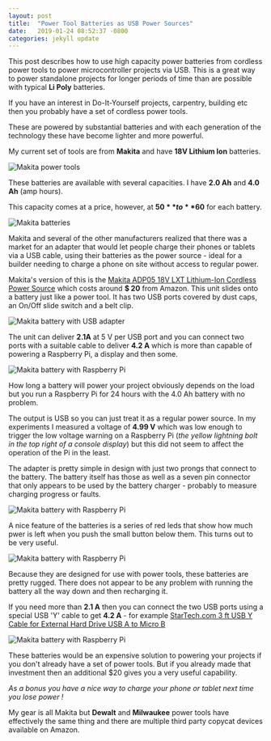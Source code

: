 ```yaml
---
layout: post
title:  "Power Tool Batteries as USB Power Sources"
date:   2019-01-24 08:52:37 -0800
categories: jekyll update
---
```


This post describes how to use high capacity power batteries from cordless power tools to power microcontroller projects via USB.
This is a great way to power standalone projects for longer periods of time than are possible with typical **Li Poly** batteries.

If you have an interest in Do-It-Yourself projects, carpentry, building etc then you probably have a set of
cordless power tools.

These are powered by substantial batteries and with each generation of the technology these have become lighter and more powerful.

My current set of tools are from **Makita** and have **18V Lithium Ion** batteries. 

![Makita power tools](/assets/images/20190124_makita_power_tools.png)

These batteries are available with several capacities. I have **2.0 Ah** and **4.0 Ah** (amp hours).

This capacity comes at a price, however, at **$50** to **$60** for each battery. 

![Makita batteries](/assets/images/20190124_makita_batteries.png)

Makita and several of the other manufacturers realized that there was a market for an adapter that would let people charge their
phones or tablets via a USB cable, using their batteries as the power source - ideal for a builder needing to charge a phone on site
without access to regular power.

Makita's version of this is the [Makita ADP05 18V LXT Lithium-Ion Cordless Power Source](https://www.amazon.com/dp/B019WI5XXO) which 
costs around **$ 20** from Amazon. This unit slides onto a battery just like a power tool. It has two USB ports covered by dust caps, 
an On/Off slide switch and a belt clip.


![Makita battery with USB adapter](/assets/images/20190124_makita_battery_w_usb_adapter.png)

The unit can deliver **2.1A** at 5 V per USB port and you can connect two ports with a suitable cable to deliver **4.2 A** which is more than 
capable of powering a Raspberry Pi, a display and then some.

![Makita battery with Raspberry Pi](/assets/images/20190124_makita_battery_w_raspberry_pi.png)

How long a battery will power your project obviously depends on the load but you run a Raspberry Pi for 24 hours with the 4.0 Ah battery with no problem.

The output is USB so you can just treat it as a regular power source. In my experiments I measured a voltage of **4.99 V** which was low enough to 
trigger the low voltage warning on a Raspberry Pi (*the yellow lightning bolt in the top right of a console display*) but this did 
not seem to affect the operation of the Pi in the least.

The adapter is pretty simple in design with just two prongs that connect to the battery. The battery itself has those as well as a
seven pin connector that only appears to be used by the battery charger - probably to measure charging progress or faults.

![Makita battery with Raspberry Pi](/assets/images/20190124_makita_battery_next_to_adapter.png)

A nice feature of the batteries is a series of red leds that show how much pwer is left when you push the small button below them.
This turns out to be very useful.

![Makita battery with Raspberry Pi](/assets/images/20190124_makita_battery_power_indicator.png)

Because they are designed for use with power tools, these batteries are pretty rugged. There does not appear to be any problem with 
running the battery all the way down and then recharging it. 

If you need more than **2.1 A** then you can connect the two USB ports using a special USB 'Y' cable to get **4.2 A** - for example 
[StarTech.com 3 ft USB Y Cable for External Hard Drive USB A to Micro B](https://www.amazon.com/StarTech-com-Cable-External-Drive-Micro/dp/B0047AALS0)

![Makita battery with Raspberry Pi](/assets/images/20190124_makita_battery_w_double_usb_cable.png)


These batteries would be an expensive solution to powering your projects if you don't already have a set of power tools. 
But if you already made that investment then an additional $20 gives you a very useful capability.

*As a bonus you have a nice way to charge your phone or tablet next time you lose power !*

My gear is all Makita but **Dewalt** and **Milwaukee** power tools have effectively the same thing and there are multiple third party 
copycat devices available on Amazon.
